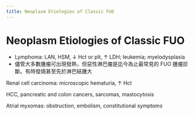 ```yaml
---
title: Neoplasm Etiologies of Classic FUO
---
```

# Neoplasm Etiologies of Classic FUO


- Lymphoma: LAN, HSM, ↓ Hct or plt, ↑ LDH; leukemia; myelodysplasia
- 儘管大多數腫瘤可出現發熱，但惡性淋巴瘤是迄今為止最常見的 FUO 腫瘤診斷。有時發燒甚至先於淋巴結腫大

Renal cell carcinoma: microscopic hematuria, ↑ Hct

HCC, pancreatic and colon cancers, sarcomas, mastocytosis

Atrial myxomas: obstruction, embolism, constitutional symptoms
